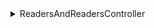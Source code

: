 <details><summary>ReadersAndReadersController</summary>
<details><summary><code>GET</code> <code><b>/books-readers</b></code> <code>(get параметр выдача книг)</code></summary>
Принимает
```json
  "list": [
    {
	"reader_id": , \\ айди читателя
	"book_id": , \\ айди книги
	"date_start": , \\ дата выдачи
	"date_end_plan": , \\ дата сдачи по плану
    }
  ],
  "count": 1
}
```
Возвращает
```json
  "list": [
    {
      "id": 1,
      "reader_id": 2,
      "book_id": 12,
      "date_start": "2000-12-12 00:00:00",
      "date_end_plan": "2000-12-13 00:00:00",
      "date_end_fact": "2000-12-14 00:00:00",
      "book_name": "dsadasdsa",
      "book_publishing": "dsadsadasdas",
      "reader_fio": "\u041f\u0430\u043b\u0430\u0433\u0443\u0442\u0430 \u0414\u0430\u043d\u0438\u043b",
      "reader_group": "vtipob-42",
      "reader_iin": "4294967294"
    }
  ],
  "count": 1
}
```
</details>	
<details><summary><code>POST</code> <code><b>/books-readers</b></code> <code>(POST параметр выдача книг)</code></summary>
Принимает
```json
[
	"reader_id": , \\ айди читателя
	"book_id": , \\ айди книги
	"date_start": , \\ дата выдачи
	"date_end_plan": , \\ дата сдачи по плану
]
```
Возвращает
```json

	"success" : "true",

```
</details>
<details><summary><code>POST</code> <code><b>/books-readers/{id}</b></code> <code>(POST параметр выдача книг)</code></summary>
Принимает
```json

"date_end_fact": , \\ дата сдачи по факту

```
Возвращает
```json
 \\Обновление в базе, возврат книги
"success" : "true",

```
</details>
</details>